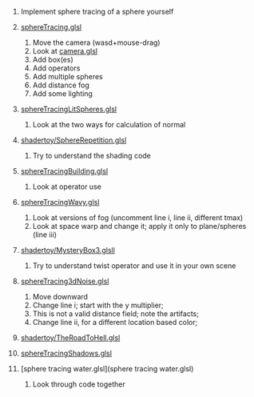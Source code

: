 1. Implement sphere tracing of a sphere yourself
1. [sphereTracing.glsl](sphereTracing.glsl)
	1. Move the camera (wasd+mouse-drag)
	1. Look at [camera.glsl](../libs/camera.glsl)
	1. Add box(es)
	1. Add operators
	1. Add multiple spheres
	1. Add distance fog
	1. Add some lighting
1. [sphereTracingLitSpheres.glsl](sphereTracingLitSpheres.glsl)
	1. Look at the two ways for calculation of normal
1. [shadertoy/SphereRepetition.glsl](../shadertoy/SphereRepetition.glsl)
	1. Try to understand the shading code
1. [sphereTracingBuilding.glsl](sphereTracingBuilding.glsl)
	1. Look at operator use
1. [sphereTracingWavy.glsl](sphereTracingWavy.glsl)
	1. Look at versions of fog (uncomment line i, line ii, different tmax)
	1. Look at space warp and change it; apply it only to plane/spheres (line iii)
1. [shadertoy/MysteryBox3.glsll](../shadertoy/MysteryBox3.glsl)
	1. Try to understand twist operator and use it in your own scene
1. [sphereTracing3dNoise.glsl](sphereTracing3dNoise.glsl)
	1. Move downward
	1. Change line i; start with the y multiplier;
	1. This is not a valid distance field; note the artifacts;
	1. Change line ii, for a different location based color;
	
1. [shadertoy/TheRoadToHell.glsl](../shadertoy/TheRoadToHell.glsl)
1. [sphereTracingShadows.glsl](sphereTracingShadows.glsl)





1. [sphere tracing water.glsl](sphere tracing water.glsl)
	1. Look through code together
